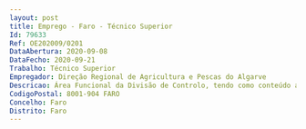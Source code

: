 ```yaml
--- 
layout: post
title: Emprego - Faro - Técnico Superior
Id: 79633
Ref: OE202009/0201
DataAbertura: 2020-09-08
DataFecho: 2020-09-21
Trabalho: Técnico Superior
Empregador: Direção Regional de Agricultura e Pescas do Algarve
Descricao: Área Funcional da Divisão de Controlo, tendo como conteúdo as tarefas relacionadas com as atribuições constantes do parágrafo 4.1 do despacho nº 13475 2012 (Diário  da República, 2ª série, de 16 10 2012) alterado e republicado pelo Despacho  nº 6636 2013, (Diário da República, 2ª série, de 22 05 2013), para candidatos que possuam experiência profissional, enquanto trabalhadores da administração pública, preferencialmente na área do controlo das ajudas comunitárias e demais tarefas no âmbito do Sistema Integrado de Gestão e Controlo.
CodigoPostal: 8001-904 FARO
Concelho: Faro
Distrito: Faro
--- 
```

